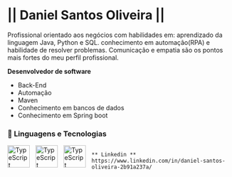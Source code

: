 #                    || Daniel Santos Oliveira ||       

Profissional orientado aos negócios com habilidades em: aprendizado da linguagem Java, 
Python e SQL. conhecimento em automação(RPA) e habilidade de resolver problemas.
Comunicação e empatia são os pontos mais fortes do meu perfil profissional.

**Desenvolvedor de software**

- Back-End
- Automação
- Maven
- Conhecimento em bancos de dados
- Conhecimento em Spring boot
  
### 🤖 Linguagens e Tecnologias

  <img 
    align="left" 
    alt="TypeScript"
    title="TypeScript" 
    width="50px" 
    style="padding-right: 10px;" 
    src="https://cdn.jsdelivr.net/gh/devicons/devicon@latest/icons/java/java-original-wordmark.svg" 
  />
   <img
     align="left" 
    alt="TypeScript"
    title="TypeScript" 
    width="50px" 
    style="padding-right: 10px;" 
     src="https://cdn.jsdelivr.net/gh/devicons/devicon@latest/icons/python/python-original-wordmark.svg" 
  />
  <img 
    align="left" 
    alt="TypeScript"
    title="TypeScript" 
    width="50px" 
    style="padding-right: 10px;" 
    src="https://cdn.jsdelivr.net/gh/devicons/devicon@latest/icons/postgresql/postgresql-original-wordmark.svg" 
  />
          
          
                                                                                                                                              ** Linkedin **                                                                                                                                                       https://www.linkedin.com/in/daniel-santos-oliveira-2b91a237a/
